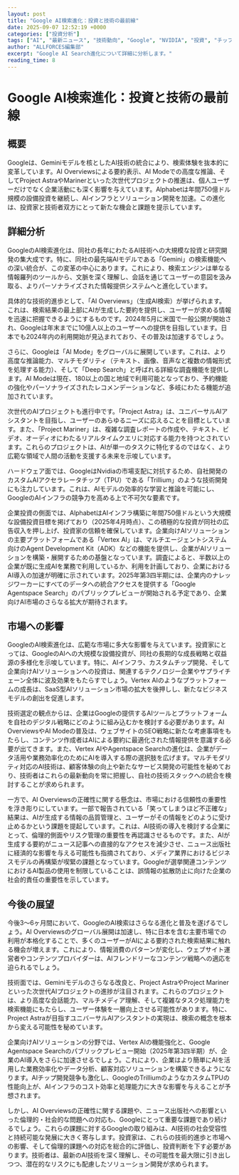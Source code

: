 ```yaml
---
layout: post
title: "Google AI検索進化：投資と技術の最前線"
date: 2025-09-07 12:52:19 +0000
categories: ["投資分析"]
tags: ["AI", "最新ニュース", "技術動向", "Google", "NVIDIA", "投資", "チップ", "エージェント"]
author: "ALLFORCES編集部"
excerpt: "Google AI Search進化について詳細に分析します。"
reading_time: 8
---
```


# Google AI検索進化：投資と技術の最前線

## 概要
Googleは、Geminiモデルを核としたAI技術の統合により、検索体験を抜本的に変革しています。AI Overviewsによる要約表示、AI Modeでの高度な推論、そしてProject AstraやMarinerといった次世代プロジェクトの推進は、個人ユーザーだけでなく企業活動にも深く影響を与えています。Alphabetは年間750億ドル規模の設備投資を継続し、AIインフラとソリューション開発を加速。この進化は、投資家と技術者双方にとって新たな機会と課題を提示しています。

## 詳細分析
GoogleのAI検索進化は、同社の長年にわたるAI技術への大規模な投資と研究開発の集大成です。特に、同社の最先端AIモデルである「Gemini」の検索機能への深い統合が、この変革の中心にあります。これにより、検索エンジンは単なる情報羅列のツールから、文脈を深く理解し、会話を通じてユーザーの意図を汲み取る、よりパーソナライズされた情報提供システムへと進化しています。

具体的な技術的進歩として、「AI Overviews」（生成AI検索）が挙げられます。これは、検索結果の最上部にAIが生成した要約を提供し、ユーザーが求める情報を迅速に把握できるようにするものです。2024年5月に米国で一般公開が開始され、Googleは年末までに10億人以上のユーザーへの提供を目指しています。日本でも2024年内の利用開始が見込まれており、その普及は加速するでしょう。

さらに、Googleは「AI Mode」をグローバルに展開しています。これは、より高度な推論能力、マルチモダリティ（テキスト、画像、音声など複数の情報形式を処理する能力）、そして「Deep Search」と呼ばれる詳細な調査機能を提供します。AI Modeは現在、180以上の国と地域で利用可能となっており、予約機能の強化やパーソナライズされたレコメンデーションなど、多岐にわたる機能が追加されています。

次世代のAIプロジェクトも進行中です。「Project Astra」は、ユニバーサルAIアシスタントを目指し、ユーザーのあらゆるニーズに応えることを目標としています。また、「Project Mariner」は、複雑な調査レポートの作成や、テキスト、ビデオ、オーディオにわたるリアルタイムクエリに対応する能力を持つとされています。これらのプロジェクトは、AIが単一のタスクに特化するのではなく、より広範な領域で人間の活動を支援する未来を示唆しています。

ハードウェア面では、GoogleはNvidiaの市場支配に対抗するため、自社開発のカスタムAIアクセラレータチップ（TPU）である「Trillium」のような技術開発にも注力しています。これは、AIモデルの効率的な学習と推論を可能にし、GoogleのAIインフラの競争力を高める上で不可欠な要素です。

企業投資の側面では、AlphabetはAIインフラ構築に年間750億ドルという大規模な設備投資目標を掲げており（2025年4月時点）、この積極的な投資が同社の広告収入を押し上げ、投資家の信頼を確保しています。企業向けAIソリューションの主要プラットフォームである「Vertex AI」は、マルチエージェントシステム向けのAgent Development Kit（ADK）などの機能を提供し、企業がAIソリューションを構築・展開するための基盤となっています。調査によると、半数以上の企業が既に生成AIを業務で利用しているか、利用を計画しており、企業におけるAI導入の加速が明確に示されています。2025年第3四半期には、企業内のナレッジワーカーにすべてのデータへの統合アクセスを提供する「Google Agentspace Search」のパブリックプレビューが開始される予定であり、企業向けAI市場のさらなる拡大が期待されます。

## 市場への影響
GoogleのAI検索進化は、広範な市場に多大な影響を与えています。投資家にとっては、GoogleのAIへの大規模な設備投資が、同社の長期的な成長戦略と収益源の多様化を示唆しています。特に、AIインフラ、カスタムチップ開発、そして企業向けAIソリューションへの投資は、関連するテクノロジー企業やサプライチェーン全体に波及効果をもたらすでしょう。Vertex AIのようなプラットフォームの成長は、SaaS型AIソリューション市場の拡大を後押しし、新たなビジネスモデルの創出を促進します。

技術選定の観点からは、企業はGoogleの提供するAIツールとプラットフォームを自社のデジタル戦略にどのように組み込むかを検討する必要があります。AI OverviewsやAI Modeの普及は、ウェブサイトのSEO戦略に新たな考慮事項をもたらし、コンテンツ作成者はAIによる要約に最適化された情報提供を意識する必要が出てきます。また、Vertex AIやAgentspace Searchの進化は、企業がデータ活用や業務効率化のためにAIを導入する際の選択肢を広げます。マルチモダリティ対応のAI技術は、顧客体験の向上や新たなサービス開発の可能性を秘めており、技術者はこれらの最新動向を常に把握し、自社の技術スタックへの統合を検討することが求められます。

一方で、AI Overviewsの正確性に関する懸念は、市場における信頼性の重要性を浮き彫りにしています。一部で報告されている「笑ってしまうほど不正確な」結果は、AIが生成する情報の品質管理と、ユーザーがその情報をどのように受け止めるかという課題を提起しています。これは、AI技術の導入を検討する企業にとって、倫理的側面やリスク管理の重要性を再認識させるものです。また、AIが生成する要約がニュース記事への直接的なアクセスを減少させ、ニュース出版社に経済的な影響を与える可能性も指摘されており、メディア業界におけるビジネスモデルの再構築が喫緊の課題となっています。Googleが選挙関連コンテンツにおけるAI製品の使用を制限していることは、誤情報の拡散防止に向けた企業の社会的責任の重要性を示しています。

## 今後の展望
今後3～6ヶ月間において、GoogleのAI検索はさらなる進化と普及を遂げるでしょう。AI Overviewsのグローバル展開は加速し、特に日本を含む主要市場での利用が本格化することで、多くのユーザーがAIによる要約された検索結果に触れる機会が増えます。これにより、情報消費のパターンが変化し、ウェブサイト運営者やコンテンツプロバイダーは、AIフレンドリーなコンテンツ戦略への適応を迫られるでしょう。

技術面では、Geminiモデルのさらなる改良と、Project AstraやProject Marinerといった次世代AIプロジェクトの進捗が注目されます。これらのプロジェクトは、より高度な会話能力、マルチメディア理解、そして複雑なタスク処理能力を検索機能にもたらし、ユーザー体験を一層向上させる可能性があります。特に、Project Astraが目指すユニバーサルAIアシスタントの実現は、検索の概念を根本から変える可能性を秘めています。

企業向けAIソリューションの分野では、Vertex AIの機能強化と、Google Agentspace Searchのパブリックプレビュー開始（2025年第3四半期）が、企業のAI導入をさらに加速させるでしょう。これにより、企業はより簡単にAIを活用した業務効率化やデータ分析、顧客対応ソリューションを構築できるようになります。AIチップ開発競争も激化し、GoogleのTrilliumのようなカスタムTPUの性能向上が、AIインフラのコスト効率と処理能力に大きな影響を与えることが予想されます。

しかし、AI Overviewsの正確性に関する課題や、ニュース出版社への影響といった倫理的・社会的な問題への対応も、Googleにとって重要な課題であり続けるでしょう。これらの課題に対するGoogleの取り組みは、AI技術の社会受容性と持続可能な発展に大きく寄与します。投資家は、これらの技術的進歩と市場への影響、そして倫理的課題への対応を総合的に評価し、投資判断を下す必要があります。技術者は、最新のAI技術を深く理解し、その可能性を最大限に引き出しつつ、潜在的なリスクにも配慮したソリューション開発が求められます。

